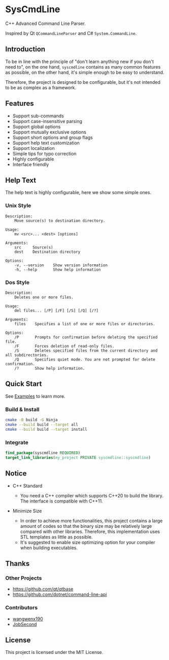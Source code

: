 # SysCmdLine

C++ Advanced Command Line Parser.

Inspired by Qt `QCommandLineParser` and C# `System.CommandLine`.

## Introduction

To be in line with the principle of "don't learn anything new if you don't need to", on the one hand, `syscmdline` contains as many common features as possible, on the other hand, it's simple enough to be easy to understand.

Therefore, the project is designed to be configurable, but it's not intended to be as complex as a framework.

## Features

+ Support sub-commands
+ Support case-insensitive parsing
+ Support global options
+ Support mutually exclusive options
+ Support short options and group flags
+ Support help text customization
+ Support localization
+ Simple tips for typo correction
+ Highly configurable
+ Interface friendly

<!-- ## Concepts

If you are confused about some of the concepts of command line programs, you can learn the following, which will help you use this project.

See [Concepts](docs/concepts.md) to learn more. -->


## Help Text

The help text is highly configurable, here we show some simple ones.

### Unix Style
```
Description:
    Move source(s) to destination directory.

Usage:
    mv <src>... <dest> [options]

Arguments:
    src     Source(s)
    dest    Destination directory

Options:
    -v, --version    Show version information
    -h, --help       Show help information
```
### Dos Style
```
Description:
    Deletes one or more files.

Usage:
    del files... [/P] [/F] [/S] [/Q] [/?]

Arguments:
    files    Specifies a list of one or more files or directories.

Options:
    /P       Prompts for confirmation before deleting the specified file.
    /F       Forces deletion of read-only files.
    /S       Deletes specified files from the current directory and all subdirectories.
    /Q       Specifies quiet mode. You are not prompted for delete confirmation.
    /?       Show help information.
```

## Quick Start

See [Examples](docs/examples.md) to learn more.

### Build & Install

```sh
cmake -B build -G Ninja
cmake --build build --target all
cmake --build build --target install
```

### Integrate

```cmake
find_package(syscmdline REQUIRED)
target_link_libraries(my_project PRIVATE syscmdline::syscmdline)
```

## Notice

+ C++ Standard
    + You need a C++ compiler which supports C++20 to build the library. The interface is compatible with C++11.

+ Minimize Size
    + In order to achieve more functionalities, this project contains a large amount of codes so that the binary size may be relatively large compared with other libraries. Therefore, this implementation uses STL templates as little as possible.
    + It's suggested to enable size optimizing option for your compiler when building executables.

## Thanks

### Other Projects

+ https://github.com/qt/qtbase
+ https://github.com/dotnet/command-line-api
<!-- + https://github.com/tanakh/cmdline
+ https://github.com/p-ranav/argparse
+ https://github.com/CLIUtils/CLI11 -->

### Contributors

+ [wangwenx190](https://github.com/wangwenx190)
+ [JobSecond](https://github.com/JobSecond)

## License

This project is licensed under the MIT License.